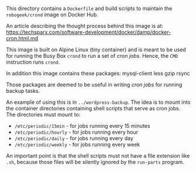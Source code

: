 This directory contains a `Dockerfile` and build scripts to maintain the `robogeek/crond` image on Docker Hub.

An article describing the thought process behind this image is at: https://techsparx.com/software-development/docker/damp/docker-cron.html.md

This image is built on Alpine Linux (tiny container) and is meant to be used for running the Busy Box `crond` to run a set of _cron jobs_.  Hence, the `CMD` instruction runs `crond`.

In addition this image contains these packages:  mysql-client less gzip rsync

Those packages are deemed to be useful in writing _cron jobs_ for running backup tasks.

An example of using this is in `../wordpress-backup`.  The idea is to mount into the container directories containing shell scripts that serve as cron jobs.  The directories must mount to:

* `/etc/periodic/15min` - for jobs running every 15 minutes
* `/etc/periodic/hourly` - for jobs running every hour
* `/etc/periodic/daily` - for jobs running every day
* `/etc/periodic/weekly` - for jobs running every week

An important point is that the shell scripts must not have a file extension like `.sh`, because those files will be silently ignored by the `run-parts` program.

